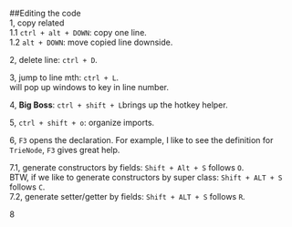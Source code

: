 ##Editing the code  
1, copy related  
1.1 `ctrl + alt + DOWN`: copy one line.   
1.2 `alt + DOWN`: move copied line downside.  

2, delete line: `ctrl + D`.   

3, jump to line mth: `ctrl + L`.  
   will pop up windows to key in line number.   
   
4, **Big Boss**: `ctrl + shift + L`brings up the hotkey helper.  

5, `ctrl + shift + o`: organize imports. 

6, `F3` opens the declaration. 
For example, I like to see the definition for `TrieNode`, `F3` gives great help.  

7.1, generate constructors by fields: 
`Shift + Alt + S` follows `O`.  
BTW, if we like to generate constructors by super class: 
`Shift + ALT + S` follows `C`.  
7.2, generate setter/getter by fields: 
`Shift + ALT + S` follows `R`.  


8 
